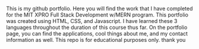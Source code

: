 This is my github portfolio. Here you will find the work that I have completed for the MIT XPRO Full Stack Development w/MERN program. This portfolio was created using HTML, CSS, and Javascript. I have learned these 3 languages throughout the duration of this course thus far. On the portfolio page, you can find the applications, cool things about me, and my contact information as well. This repo is for educational purposes only. thank you
